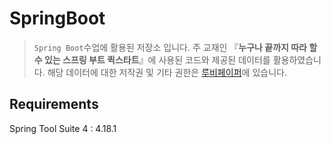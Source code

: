 # SpringBoot
> `Spring Boot`수업에 활용된 저장소 입니다. 주 교재인 『**누구나 끝까지 따라 할 수 있는 스프링 부트 퀵스타트**』에 사용된 코드와 제공된 데이터를 활용하였습니다. 해당 데이터에 대한 저작권 및 기타 권한은 [루비페이퍼](https://www.rubypaper.co.kr/ "루비페이퍼")에 있습니다.
## Requirements
Spring Tool Suite 4 : 4.18.1
